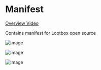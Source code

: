 # Manifest

[Overview Video](https://drive.google.com/file/d/1kM8IeodBU4TMKoZrt4kHuFSqAzBcJmFO/view?usp=sharing)

Contains manifest for Lootbox open source


![image](https://user-images.githubusercontent.com/96885027/235135538-3f7498f5-9734-40ec-ab8e-0d3d16dfc5d7.png)

![image](https://user-images.githubusercontent.com/96885027/235135567-d68c838b-f9fb-4488-af79-acf875153c2e.png)

![image](https://user-images.githubusercontent.com/96885027/235135602-2287df3e-80b7-46a7-8df5-ead0800706d5.png)

